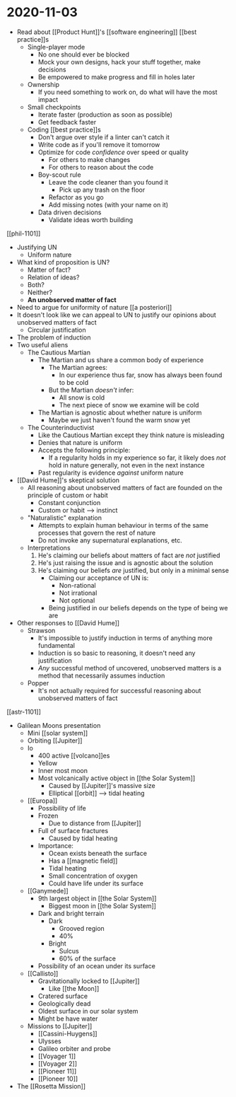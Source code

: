 # 2020-11-03

- Read about [[Product Hunt]]'s [[software engineering]] [[best practice]]s
  - Single-player mode
    - No one should ever be blocked
    - Mock your own designs, hack your stuff together, make decisions
    - Be empowered to make progress and fill in holes later
  - Ownership
    - If you need something to work on, do what will have the most impact
  - Small checkpoints
    - Iterate faster (production as soon as possible)
    - Get feedback faster
  - Coding [[best practice]]s
    - Don't argue over style if a linter can't catch it
    - Write code as if you'll remove it tomorrow
    - Optimize for code _confidence_ over speed or quality
      - For others to make changes
      - For others to reason about the code
    - Boy-scout rule
      - Leave the code cleaner than you found it
        - Pick up any trash on the floor
      - Refactor as you go
      - Add missing notes (with your name on it)
    - Data driven decisions
      - Validate ideas worth building

[[phil-1101]]

- Justifying UN
  - Uniform nature
- What kind of proposition is UN?
  - Matter of fact?
  - Relation of ideas?
  - Both?
  - Neither?
  - **An unobserved matter of fact**
- Need to argue for uniformity of nature [[a posteriori]]
- It doesn't look like we can appeal to UN to justify our opinions about unobserved matters of fact
  - Circular justification
- The problem of induction
- Two useful aliens
  - The Cautious Martian
    - The Martian and us share a common body of experience
      - The Martian agrees:
        - In our experience thus far, snow has always been found to be cold
      - But the Martian _doesn't_ infer:
        - All snow is cold
        - The next piece of snow we examine will be cold
    - The Martian is agnostic about whether nature is uniform
      - Maybe we just haven't found the warm snow yet
  - The Counterinductivist
    - Like the Cautious Martian except they think nature is misleading
    - Denies that nature is uniform
    - Accepts the following principle:
      - If a regularity holds in my experience so far, it likely does _not_ hold in nature generally, not even in the next instance
    - Past regularity is evidence _against_ uniform nature
- [[David Hume]]'s skeptical solution
  - All reasoning about unobserved matters of fact are founded on the principle of custom or habit
    - Constant conjunction
    - Custom or habit --> instinct
  - "Naturalistic" explanation
    - Attempts to explain human behaviour in terms of the same processes that govern the rest of nature
    - Do not invoke any supernatural explanations, etc.
  - Interpretations
    1. He's claiming our beliefs about matters of fact are _not_ justified
    2. He's just raising the issue and is agnostic about the solution
    3. He's claiming our beliefs _are_ justified, but only in a minimal sense
       - Claiming our acceptance of UN is:
         - Non-rational
         - Not irrational
         - Not optional
       - Being justified in our beliefs depends on the type of being we are
- Other responses to [[David Hume]]
  - Strawson
    - It's impossible to justify induction in terms of anything more fundamental
    - Induction is so basic to reasoning, it doesn't need any justification
    - _Any_ successful method of uncovered, unobserved matters is a method that necessarily assumes induction
  - Popper
    - It's not actually required for successful reasoning about unobserved matters of fact

[[astr-1101]]

- Galilean Moons presentation
  - Mini [[solar system]]
  - Orbiting [[Jupiter]]
  - Io
    - 400 active [[volcano]]es
    - Yellow
    - Inner most moon
    - Most volcanically active object in [[the Solar System]]
      - Caused by [[Jupiter]]'s massive size
      - Elliptical [[orbit]] --> tidal heating
  - [[Europa]]
    - Possibility of life
    - Frozen
      - Due to distance from [[Jupiter]]
    - Full of surface fractures
      - Caused by tidal heating
    - Importance:
      - Ocean exists beneath the surface
      - Has a [[magnetic field]]
      - Tidal heating
      - Small concentration of oxygen
      - Could have life under its surface
  - [[Ganymede]]
    - 9th largest object in [[the Solar System]]
      - Biggest moon in [[the Solar System]]
    - Dark and bright terrain
      - Dark
        - Grooved region
        - 40%
      - Bright
        - Sulcus
        - 60% of the surface
    - Possibility of an ocean under its surface
  - [[Callisto]]
    - Gravitationally locked to [[Jupiter]]
      - Like [[the Moon]]
    - Cratered surface
    - Geologically dead
    - Oldest surface in our solar system
    - Might be have water
  - Missions to [[Jupiter]]
    - [[Cassini-Huygens]]
    - Ulysses
    - Galileo orbiter and probe
    - [[Voyager 1]]
    - [[Voyager 2]]
    - [[Pioneer 11]]
    - [[Pioneer 10]]
- The [[Rosetta Mission]]

